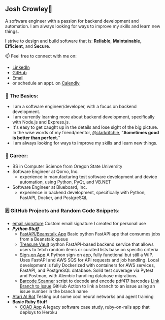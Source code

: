 ## Josh Crowley👋
A software engineer with a passion for backend development and automation. I am always looking for ways to improve my skills and learn new things.

I strive to design and build software that is: **Reliable**, **Maintainable**, **Efficient**, and **Secure**.

📫 Feel free to connect with me on:
- [LinkedIn](https://www.linkedin.com/in/joshua-crowley-3i7/)
- [GitHub](https://github.com/jcrowley3)
- [Email](mailto:jcrowley317@gmail.com)
- or schedule an appt. on [Calendly](https://calendly.com/joshcrowley/30min)

### 💬 The Basics:
- I am a software engineer/developer, with a focus on backend development.
- I am currently learning more about backend development, specifically with Node.js and Express.js.
- It's easy to get caught up in the details and lose sight of the big picture. In the wise words of my friend/mentor, [@clarkritchie](https://github.com/clarkritchie), "**Sometimes good is better than perfect.**" 
- I am always looking for ways to improve my skills and learn new things.

### 🔭 Career:
- BS in Computer Science from Oregon State University
- Software Engineer at Qorvo, Inc.
  - experience in manufacturing test software development and device automation, using Python, PyQt, and VB.NET
- Software Engineer at Blueboard, Inc.
  - experience in backend development, specifically with Python, FastAPI, Docker, and PostgreSQL


### 🗒️ GitHub Projects and Random Code Snippets:
- [email signature](https://github.com/jcrowley3/email_signature) Custom email signature I created for personal use
- ***Python Stuff***
  - [FastAPI/Beanstalk App](https://github.com/jcrowley3/fast_stalk) Basic python FastAPI app that consumes jobs from a Beanstalk queue
  - [Treasure Vault](https://github.com/jcrowley3/treasure_vault) python FastAPI-based backend service that allows users to fetch random items or curated lists base on specific criteria
  - [Sign-on App](https://github.com/jcrowley3/magic_signon) A Python sign-on app, fully functional but still a WIP. Uses FastAPI and AWS SQS for API requests and job handling. Local development is fully Dockerized with containers for AWS services, FastAPI, and PostgreSQL database. Solid test coverage via Pytest and Postman, with Alembic handling database migrations.
  - [Barcode Scanner](https://github.com/jcrowley3/barcode_scanner) script to decode and encode pdf417 barcodes
[Link Branch to Issue](https://gist.github.com/jcrowley3/4483b32c1c3837b7e559cf671cb847f5) GitHub Action to link a branch to an issue using an issue number in the branch name
- [Atari AI Bot](https://github.com/jcrowley3/bots-for-atari-games) Testing out some cool neural networks and agent training
- **Basic Ruby Stuff**
  - [COAD App](https://github.com/jcrowley3/cs362-coad-resources) A legacy software case study, ruby-on-rails app that deploys to Heroku


<!--
**jcrowley3/jcrowley3** is a ✨ _special_ ✨ repository because its `README.md` (this file) appears on your GitHub profile.

Here are some ideas to get you started:

- 🔭 I’m currently working on ...
- 🌱 I’m currently learning ...
- 👯 I’m looking to collaborate on ...
- 🤔 I’m looking for help with ...
- 💬 Ask me about ...
- 📫 How to reach me: ...
- 😄 Pronouns: ...
- ⚡ Fun fact: ...
-->
